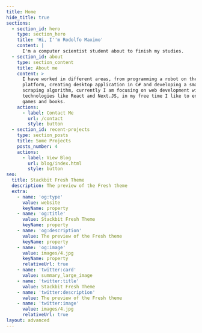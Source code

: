 ```yaml
---
title: Home
hide_title: true
sections:
  - section_id: hero
    type: section_hero
    title: 'Hi, I''m Rodolfo Maximo'
    content: |
      I'm a computer scientist student about to finish my studies.
  - section_id: about
    type: section_content
    title: About me
    content: >
      I have worked in different areas, from programming a robot on the Arduino
      platform, creating desktop application in C# and developing a small web
      scraping algorithm, currently I am focusing on web development with
      technologies like React and Next.JS, in my free time I like to enjoy video
      games and books.
    actions:
      - label: Contact Me
        url: /contact
        style: button
  - section_id: recent-projects
    type: section_posts
    title: Some Projects
    posts_number: 4
    actions:
      - label: View Blog
        url: blog/index.html
        style: button
seo:
  title: Stackbit Fresh Theme
  description: The preview of the Fresh theme
  extra:
    - name: 'og:type'
      value: website
      keyName: property
    - name: 'og:title'
      value: Stackbit Fresh Theme
      keyName: property
    - name: 'og:description'
      value: The preview of the Fresh theme
      keyName: property
    - name: 'og:image'
      value: images/4.jpg
      keyName: property
      relativeUrl: true
    - name: 'twitter:card'
      value: summary_large_image
    - name: 'twitter:title'
      value: Stackbit Fresh Theme
    - name: 'twitter:description'
      value: The preview of the Fresh theme
    - name: 'twitter:image'
      value: images/4.jpg
      relativeUrl: true
layout: advanced
---
```

